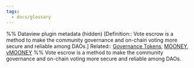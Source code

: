 ```yaml
---
tags:
  - docs/glossary
---
```

%% Dataview plugin metadata (hidden)
[Definition:: Vote escrow is a method to make the community governance and on-chain voting more secure and reliable among DAOs.]
Related:: [Governance Tokens](Governance%20Tokens.md), [MOONEY](MOONEY.md), [vMOONEY](vMOONEY.md)
%%
Vote escrow is a method to make the community governance and on-chain voting more secure and reliable among DAOs.